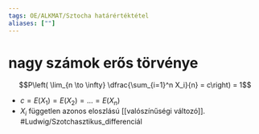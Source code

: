 ```yaml
---
tags: OE/ALKMAT/Sztocha határértéktétel
aliases: [""]
---
```

# nagy számok erős törvénye
$$P\left( \lim_{n \to \infty} \dfrac{\sum_{i=1}^n X_i}{n} = c\right) = 1$$
- $c = E(X_1)= E(X_2) = \dots = E(X_n)$
- $X_i$ független azonos eloszlású [[valószínűségi változó]].
#Ludwig/Szotchasztikus_differenciál 